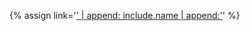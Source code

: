 {% assign link='<a href="https://zenodo.org/communities/phenixcollaboration/search?page=1&size=20&q=' | append: include.name | append: '" target="_blank">' | append: include.name | append:'</a>' %}
